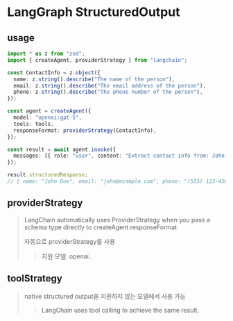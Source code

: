 # LangGraph StructuredOutput

## usage

```ts
import * as z from "zod";
import { createAgent, providerStrategy } from "langchain";

const ContactInfo = z.object({
  name: z.string().describe("The name of the person"),
  email: z.string().describe("The email address of the person"),
  phone: z.string().describe("The phone number of the person"),
});

const agent = createAgent({
  model: "openai:gpt-5",
  tools: tools,
  responseFormat: providerStrategy(ContactInfo),
});

const result = await agent.invoke({
  messages: [{ role: "user", content: "Extract contact info from: John Doe, john@example.com, (555) 123-4567" }],
});

result.structuredResponse;
// { name: "John Doe", email: "john@example.com", phone: "(555) 123-4567" }
```

## providerStrategy

> LangChain automatically uses ProviderStrategy when you pass a schema type directly to createAgent.responseFormat
>
> 자동으로 providerStrategy를 사용
>
> > 지원 모델: openai..

## toolStrategy

> native structured output을 지원하지 않는 모델에서 사용 가능
>
> > LangChain uses tool calling to achieve the same result.
